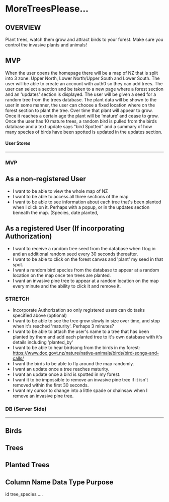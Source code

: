 # MoreTreesPlease...

## OVERVIEW
Plant trees, watch them grow and attract birds to your forest. Make sure you control the invasive plants and animals!

## MVP 
When the user opens the homepage there will be a map of NZ that is split into 3 zone: Upper North, Lower North/Upper South and Lower South. 
The user will be able to create an account with auth0 so they can add trees.
The user can select a section and be taken to a new page where a forest section and an 'updates' section is displayed.  The user will be given a seed for a random tree from the trees database. The plant data will be shown to the user in some manner, the user can choose a fixed location where on the forest section to plant the tree.
Over time that plant will appear to grow. Once it reaches a certain age the plant will be ‘mature’ and cease to grow. 
Once the user has 10 mature trees, a random bird is pulled from the birds database and a text update says “bird Spotted” and a summary of how many species of birds have been spotted is updated in the updates section.

#### User Stores
------------------------------------------------------------------------------------------

### MVP

## As a non-registered User
 - I want to be able to view the whole map of NZ
 - I want to be able to access all three sections of the map
 - I want to be able to see information about each tree that's been planted when I click on it. Perhaps with a popup, or in the updates section beneath the map. (Species, date planted,

## As a registered User (If incorporating Authorization)
- I want to receive a random tree seed from the database when I log in and an additional random seed every 30 seconds thereafter.
- I want to be able to click on the forest canvas and 'plant' my seed in that spot.
- I want a random bird species from the database to appear at a random location on the map once ten trees are planted.
- I want an invasive pine tree to appear at a random location on the map every minute and the ability to click it and remove it. 

### STRETCH

- Incorporate Authorization so only registered users can do tasks specified above (optional)
- I want to be able to see the tree grow slowly in size over time, and stop when it's reached 'maturity'. Perhaps 3 minutes?
- I want to be able to attach the user's name to a tree that has been planted by them and add each planted tree to it's own database with it's details including 'planted_by'
- I want to be able to hear birdsong from the birds in my forest:
      https://www.doc.govt.nz/nature/native-animals/birds/bird-songs-and-calls/
- I want the birds to be able to fly around the map randomly.
- I want an update once a tree reaches maturity.
- I want an update once a bird is spotted in my forest.
- I want it to be impossible to remove an invasive pine tree if it isn't removed within the first 30 seconds.
- I want my cursor to change into a little spade or chainsaw when I remove an invasive pine tree.

### DB (Server Side)
------------------------------------------------------------------------------------------
## Birds

## Trees

## Planted Trees
Column Name   Data Type   Purpose
-----------------------------------
id
tree_species
....
